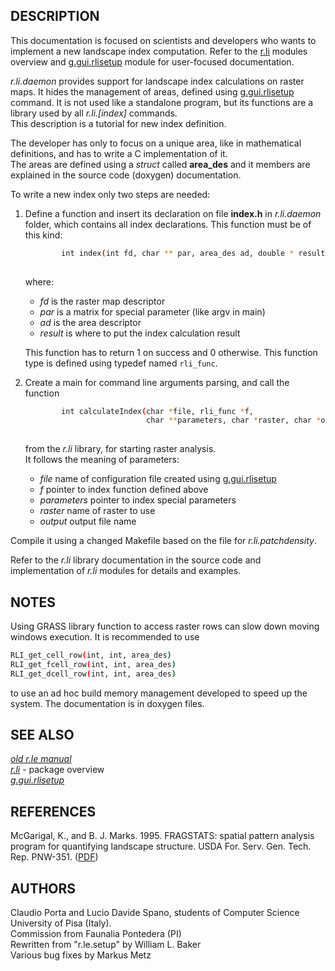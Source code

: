 ## DESCRIPTION

This documentation is focused on scientists and developers who wants to
implement a new landscape index computation. Refer to the
[r.li](r.li.md) modules overview and [g.gui.rlisetup](g.gui.rlisetup.md)
module for user-focused documentation.

*r.li.daemon* provides support for landscape index calculations on
raster maps. It hides the management of areas, defined using
[g.gui.rlisetup](g.gui.rlisetup.md) command. It is not used like a
standalone program, but its functions are a library used by all
*r.li.\[index\]* commands.  
This description is a tutorial for new index definition.  
  
The developer has only to focus on a unique area, like in mathematical
definitions, and has to write a C implementation of it.  
The areas are defined using a *struct* called **area_des** and it
members are explained in the source code (doxygen) documentation.

To write a new index only two steps are needed:

1.  Define a function and insert its declaration on file **index.h** in
    *r.li.daemon* folder, which contains all index declarations. This
    function must be of this kind:

    ```sh
            int index(int fd, char ** par, area_des ad, double * result)
        
    ```

    where:

    - *fd* is the raster map descriptor
    - *par* is a matrix for special parameter (like argv in main)
    - *ad* is the area descriptor
    - *result* is where to put the index calculation result

    This function has to return 1 on success and 0 otherwise. This
    function type is defined using typedef named `rli_func`.

2.  Create a main for command line arguments parsing, and call the
    function

    ```sh
            int calculateIndex(char *file, rli_func *f,
                               char **parameters, char *raster, char *output);
        
    ```

    from the *r.li* library, for starting raster analysis.  
    It follows the meaning of parameters:

    - *file* name of configuration file created using
      [g.gui.rlisetup](g.gui.rlisetup.md)
    - *f* pointer to index function defined above
    - *parameters* pointer to index special parameters
    - *raster* name of raster to use
    - *output* output file name

Compile it using a changed Makefile based on the file for
*r.li.patchdensity*.

Refer to the *r.li* library documentation in the source code and
implementation of *r.li* modules for details and examples.

## NOTES

Using GRASS library function to access raster rows can slow down moving
windows execution. It is recommended to use  

```sh
RLI_get_cell_row(int, int, area_des)
RLI_get_fcell_row(int, int, area_des)
RLI_get_dcell_row(int, int, area_des)
```

  
to use an ad hoc build memory management developed to speed up the
system. The documentation is in doxygen files.

## SEE ALSO

*[old r.le
manual](https://grass.osgeo.org/gdp/landscape/r_le_manual5.pdf)*  
*[r.li](r.li.md)* - package overview  
*[g.gui.rlisetup](g.gui.rlisetup.md)*

## REFERENCES

McGarigal, K., and B. J. Marks. 1995. FRAGSTATS: spatial pattern
analysis program for quantifying landscape structure. USDA For. Serv.
Gen. Tech. Rep. PNW-351. ([PDF](https://doi.org/10.2737/PNW-GTR-351))

## AUTHORS

Claudio Porta and Lucio Davide Spano, students of Computer Science
University of Pisa (Italy).  
Commission from Faunalia Pontedera (PI)  
Rewritten from "r.le.setup" by William L. Baker  
Various bug fixes by Markus Metz
